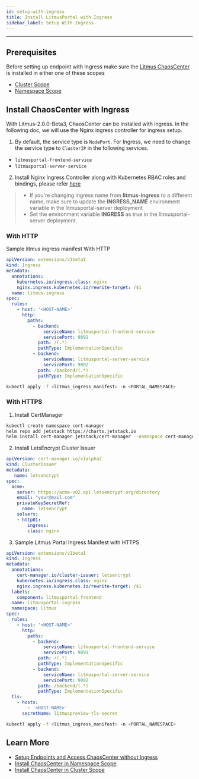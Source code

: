 ```yaml
---
id: setup-with-ingress
title: Install LitmusPortal with Ingress
sidebar_label: Setup With Ingress
---
```


---

## Prerequisites

Before setting up endpoint with Ingress make sure the [Litmus ChaosCenter](../getting-started/resources#chaoscenter) is installed in either one of these scopes

- [Cluster Scope](chaoscenter-cluster-scope-installation)
- [Namespace Scope](chaoscenter-namespace-scope-installation)

## Install ChaosCenter with Ingress

With Litmus-2.0.0-Beta3, ChaosCenter can be installed with ingress.
In the following doc, we will use the Nginx ingress controller for ingress setup.

1. By default, the service type is `NodePort`. For Ingress, we need to change the service type to `ClusterIP` in the following services.

- `litmusportal-frontend-service`
- `litmusportal-server-service`

2. Install Nginx Ingress Controller along with Kubernetes RBAC roles and bindings, please refer [here](https://kubernetes.github.io/ingress-nginx/deploy/#installation-guide)

> - If you're changing ingress name from **litmus-ingress** to a different name, make sure to update the **INGRESS_NAME** environment variable in the litmusportal-server deployment
> - Set the environment variable **INGRESS** as true in the litmusportal-server deployment.

### With HTTP

Sample litmus ingress manifest With HTTP

```yaml
apiVersion: extensions/v1beta1
kind: Ingress
metadata:
  annotations:
    kubernetes.io/ingress.class: nginx
    nginx.ingress.kubernetes.io/rewrite-target: /$1
  name: litmus-ingress
spec:
  rules:
    - host: '<HOST-NAME>'
      http:
        paths:
          - backend:
              serviceName: litmusportal-frontend-service
              servicePort: 9091
            path: /(.*)
            pathType: ImplementationSpecific
          - backend:
              serviceName: litmusportal-server-service
              servicePort: 9002
            path: /backend/(.*)
            pathType: ImplementationSpecific
```

```bash
kubectl apply -f <litmus_ingress_manifest> -n <PORTAL_NAMESPACE>
```

### With HTTPS

1. Install CertManager

```bash
kubectl create namespace cert-manager
helm repo add jetstack https://charts.jetstack.io
helm install cert-manager jetstack/cert-manager --namespace cert-manager --create-namespace --version v1.3.0 --set installCRDs=true
```

2. Install LetsEncrypt Cluster Issuer

```yaml
apiVersion: cert-manager.io/v1alpha2
kind: ClusterIssuer
metadata:
   name: letsencrypt
spec:
  acme:
    server: https://acme-v02.api.letsencrypt.org/directory
    email: "your@mail.com"
    privateKeySecretRef:
      name: letsencrypt
    solvers:
    - http01:
     	ingress:
        class: nginx
```

3. Sample Litmus Portal Ingress Manifest with HTTPS

```yaml
apiVersion: extensions/v1beta1
kind: Ingress
metadata:
  annotations:
    cert-manager.io/cluster-issuer: letsencrypt
    kubernetes.io/ingress.class: nginx
    nginx.ingress.kubernetes.io/rewrite-target: /$1
  labels:
    component: litmusportal-frontend
  name: litmusportal-ingress
  namespace: litmus
spec:
  rules:
    - host: '<HOST-NAME>'
      http:
        paths:
          - backend:
              serviceName: litmusportal-frontend-service
              servicePort: 9091
            path: /(.*)
            pathType: ImplementationSpecific
          - backend:
              serviceName: litmusportal-server-service
              servicePort: 9002
            path: /backend/(.*)
            pathType: ImplementationSpecific
  tls:
    - hosts:
        - '<HOST-NAME>'
      secretName: litmuspreview-tls-secret
```

```bash
kubectl apply -f <litmus_ingress_manifest> -n <PORTAL_NAMESPACE>
```

## Learn More

- [Setup Endpoints and Access ChaosCenter without Ingress](setup-without-ingress)
- [Install ChaosCenter in Namespace Scope](chaoscenter-namespace-scope-installation)
- [Install ChaosCenter in Cluster Scope](chaoscenter-cluster-scope-installation)

